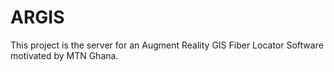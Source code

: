 # ARGIS
This project is the server for an Augment Reality GIS Fiber Locator Software motivated by MTN Ghana.
